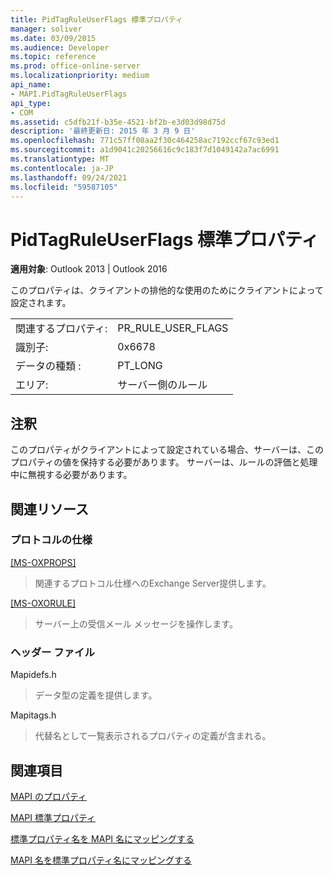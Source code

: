 ```yaml
---
title: PidTagRuleUserFlags 標準プロパティ
manager: soliver
ms.date: 03/09/2015
ms.audience: Developer
ms.topic: reference
ms.prod: office-online-server
ms.localizationpriority: medium
api_name:
- MAPI.PidTagRuleUserFlags
api_type:
- COM
ms.assetid: c5dfb21f-b35e-4521-bf2b-e3d03d98d75d
description: '最終更新日: 2015 年 3 月 9 日'
ms.openlocfilehash: 771c57ff08aa2f30c464258ac7192ccf67c93ed1
ms.sourcegitcommit: a1d9041c20256616c9c183f7d1049142a7ac6991
ms.translationtype: MT
ms.contentlocale: ja-JP
ms.lasthandoff: 09/24/2021
ms.locfileid: "59587105"
---
```

# <a name="pidtagruleuserflags-canonical-property"></a>PidTagRuleUserFlags 標準プロパティ

  
  
**適用対象**: Outlook 2013 | Outlook 2016 
  
このプロパティは、クライアントの排他的な使用のためにクライアントによって設定されます。 
  
|||
|:-----|:-----|
|関連するプロパティ:  <br/> |PR_RULE_USER_FLAGS  <br/> |
|識別子:  <br/> |0x6678  <br/> |
|データの種類 :   <br/> |PT_LONG  <br/> |
|エリア:  <br/> |サーバー側のルール  <br/> |
   
## <a name="remarks"></a>注釈

このプロパティがクライアントによって設定されている場合、サーバーは、このプロパティの値を保持する必要があります。 サーバーは、ルールの評価と処理中に無視する必要があります。
  
## <a name="related-resources"></a>関連リソース

### <a name="protocol-specifications"></a>プロトコルの仕様

[[MS-OXPROPS]](https://msdn.microsoft.com/library/f6ab1613-aefe-447d-a49c-18217230b148%28Office.15%29.aspx)
  
> 関連するプロトコル仕様へのExchange Server提供します。
    
[[MS-OXORULE]](https://msdn.microsoft.com/library/70ac9436-501e-43e2-9163-20d2b546b886%28Office.15%29.aspx)
  
> サーバー上の受信メール メッセージを操作します。
    
### <a name="header-files"></a>ヘッダー ファイル

Mapidefs.h
  
> データ型の定義を提供します。
    
Mapitags.h
  
> 代替名として一覧表示されるプロパティの定義が含まれる。
    
## <a name="see-also"></a>関連項目



[MAPI のプロパティ](mapi-properties.md)
  
[MAPI 標準プロパティ](mapi-canonical-properties.md)
  
[標準プロパティ名を MAPI 名にマッピングする](mapping-canonical-property-names-to-mapi-names.md)
  
[MAPI 名を標準プロパティ名にマッピングする](mapping-mapi-names-to-canonical-property-names.md)

